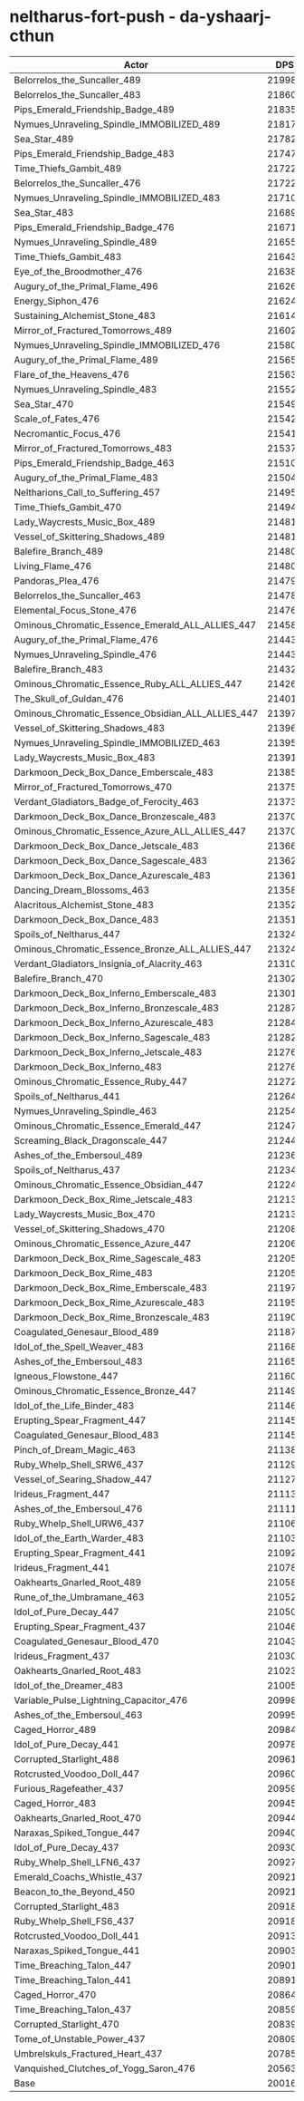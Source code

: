 # neltharus-fort-push - da-yshaarj-cthun
| Actor | DPS | Increase |
|---|:---:|:---:|
|Belorrelos_the_Suncaller_489|219989|9.90%|
|Belorrelos_the_Suncaller_483|218603|9.21%|
|Pips_Emerald_Friendship_Badge_489|218359|9.09%|
|Nymues_Unraveling_Spindle_IMMOBILIZED_489|218174|9.00%|
|Sea_Star_489|217825|8.82%|
|Pips_Emerald_Friendship_Badge_483|217473|8.65%|
|Time_Thiefs_Gambit_489|217224|8.52%|
|Belorrelos_the_Suncaller_476|217224|8.52%|
|Nymues_Unraveling_Spindle_IMMOBILIZED_483|217107|8.46%|
|Sea_Star_483|216896|8.36%|
|Pips_Emerald_Friendship_Badge_476|216716|8.27%|
|Nymues_Unraveling_Spindle_489|216552|8.19%|
|Time_Thiefs_Gambit_483|216439|8.13%|
|Eye_of_the_Broodmother_476|216381|8.10%|
|Augury_of_the_Primal_Flame_496|216263|8.04%|
|Energy_Siphon_476|216243|8.03%|
|Sustaining_Alchemist_Stone_483|216144|7.98%|
|Mirror_of_Fractured_Tomorrows_489|216029|7.93%|
|Nymues_Unraveling_Spindle_IMMOBILIZED_476|215804|7.81%|
|Augury_of_the_Primal_Flame_489|215654|7.74%|
|Flare_of_the_Heavens_476|215639|7.73%|
|Nymues_Unraveling_Spindle_483|215528|7.68%|
|Sea_Star_470|215497|7.66%|
|Scale_of_Fates_476|215422|7.62%|
|Necromantic_Focus_476|215412|7.62%|
|Mirror_of_Fractured_Tomorrows_483|215372|7.60%|
|Pips_Emerald_Friendship_Badge_463|215100|7.46%|
|Augury_of_the_Primal_Flame_483|215049|7.44%|
|Neltharions_Call_to_Suffering_457|214951|7.39%|
|Time_Thiefs_Gambit_470|214948|7.39%|
|Lady_Waycrests_Music_Box_489|214816|7.32%|
|Vessel_of_Skittering_Shadows_489|214814|7.32%|
|Balefire_Branch_489|214808|7.32%|
|Living_Flame_476|214806|7.32%|
|Pandoras_Plea_476|214797|7.31%|
|Belorrelos_the_Suncaller_463|214788|7.31%|
|Elemental_Focus_Stone_476|214761|7.29%|
|Ominous_Chromatic_Essence_Emerald_ALL_ALLIES_447|214589|7.21%|
|Augury_of_the_Primal_Flame_476|214436|7.13%|
|Nymues_Unraveling_Spindle_476|214433|7.13%|
|Balefire_Branch_483|214326|7.08%|
|Ominous_Chromatic_Essence_Ruby_ALL_ALLIES_447|214265|7.04%|
|The_Skull_of_Guldan_476|214013|6.92%|
|Ominous_Chromatic_Essence_Obsidian_ALL_ALLIES_447|213974|6.90%|
|Vessel_of_Skittering_Shadows_483|213962|6.89%|
|Nymues_Unraveling_Spindle_IMMOBILIZED_463|213958|6.89%|
|Lady_Waycrests_Music_Box_483|213911|6.87%|
|Darkmoon_Deck_Box_Dance_Emberscale_483|213854|6.84%|
|Mirror_of_Fractured_Tomorrows_470|213752|6.79%|
|Verdant_Gladiators_Badge_of_Ferocity_463|213735|6.78%|
|Darkmoon_Deck_Box_Dance_Bronzescale_483|213708|6.77%|
|Ominous_Chromatic_Essence_Azure_ALL_ALLIES_447|213707|6.77%|
|Darkmoon_Deck_Box_Dance_Jetscale_483|213662|6.74%|
|Darkmoon_Deck_Box_Dance_Sagescale_483|213625|6.73%|
|Darkmoon_Deck_Box_Dance_Azurescale_483|213611|6.72%|
|Dancing_Dream_Blossoms_463|213583|6.70%|
|Alacritous_Alchemist_Stone_483|213526|6.68%|
|Darkmoon_Deck_Box_Dance_483|213513|6.67%|
|Spoils_of_Neltharus_447|213249|6.54%|
|Ominous_Chromatic_Essence_Bronze_ALL_ALLIES_447|213247|6.54%|
|Verdant_Gladiators_Insignia_of_Alacrity_463|213100|6.46%|
|Balefire_Branch_470|213029|6.43%|
|Darkmoon_Deck_Box_Inferno_Emberscale_483|213017|6.42%|
|Darkmoon_Deck_Box_Inferno_Bronzescale_483|212870|6.35%|
|Darkmoon_Deck_Box_Inferno_Azurescale_483|212845|6.34%|
|Darkmoon_Deck_Box_Inferno_Sagescale_483|212820|6.32%|
|Darkmoon_Deck_Box_Inferno_Jetscale_483|212769|6.30%|
|Darkmoon_Deck_Box_Inferno_483|212767|6.30%|
|Ominous_Chromatic_Essence_Ruby_447|212729|6.28%|
|Spoils_of_Neltharus_441|212644|6.24%|
|Nymues_Unraveling_Spindle_463|212543|6.18%|
|Ominous_Chromatic_Essence_Emerald_447|212471|6.15%|
|Screaming_Black_Dragonscale_447|212443|6.13%|
|Ashes_of_the_Embersoul_489|212367|6.10%|
|Spoils_of_Neltharus_437|212341|6.08%|
|Ominous_Chromatic_Essence_Obsidian_447|212240|6.03%|
|Darkmoon_Deck_Box_Rime_Jetscale_483|212136|5.98%|
|Lady_Waycrests_Music_Box_470|212134|5.98%|
|Vessel_of_Skittering_Shadows_470|212086|5.96%|
|Ominous_Chromatic_Essence_Azure_447|212066|5.95%|
|Darkmoon_Deck_Box_Rime_Sagescale_483|212059|5.94%|
|Darkmoon_Deck_Box_Rime_483|212056|5.94%|
|Darkmoon_Deck_Box_Rime_Emberscale_483|211972|5.90%|
|Darkmoon_Deck_Box_Rime_Azurescale_483|211952|5.89%|
|Darkmoon_Deck_Box_Rime_Bronzescale_483|211901|5.86%|
|Coagulated_Genesaur_Blood_489|211872|5.85%|
|Idol_of_the_Spell_Weaver_483|211689|5.76%|
|Ashes_of_the_Embersoul_483|211652|5.74%|
|Igneous_Flowstone_447|211608|5.72%|
|Ominous_Chromatic_Essence_Bronze_447|211495|5.66%|
|Idol_of_the_Life_Binder_483|211461|5.64%|
|Erupting_Spear_Fragment_447|211452|5.64%|
|Coagulated_Genesaur_Blood_483|211451|5.64%|
|Pinch_of_Dream_Magic_463|211386|5.61%|
|Ruby_Whelp_Shell_SRW6_437|211293|5.56%|
|Vessel_of_Searing_Shadow_447|211272|5.55%|
|Irideus_Fragment_447|211138|5.48%|
|Ashes_of_the_Embersoul_476|211110|5.47%|
|Ruby_Whelp_Shell_URW6_437|211069|5.45%|
|Idol_of_the_Earth_Warder_483|211033|5.43%|
|Erupting_Spear_Fragment_441|210923|5.38%|
|Irideus_Fragment_441|210783|5.31%|
|Oakhearts_Gnarled_Root_489|210586|5.21%|
|Rune_of_the_Umbramane_463|210527|5.18%|
|Idol_of_Pure_Decay_447|210503|5.17%|
|Erupting_Spear_Fragment_437|210463|5.15%|
|Coagulated_Genesaur_Blood_470|210433|5.13%|
|Irideus_Fragment_437|210305|5.07%|
|Oakhearts_Gnarled_Root_483|210236|5.03%|
|Idol_of_the_Dreamer_483|210056|4.94%|
|Variable_Pulse_Lightning_Capacitor_476|209980|4.90%|
|Ashes_of_the_Embersoul_463|209959|4.89%|
|Caged_Horror_489|209845|4.84%|
|Idol_of_Pure_Decay_441|209789|4.81%|
|Corrupted_Starlight_488|209610|4.72%|
|Rotcrusted_Voodoo_Doll_447|209607|4.72%|
|Furious_Ragefeather_437|209599|4.71%|
|Caged_Horror_483|209450|4.64%|
|Oakhearts_Gnarled_Root_470|209447|4.64%|
|Naraxas_Spiked_Tongue_447|209405|4.62%|
|Idol_of_Pure_Decay_437|209305|4.57%|
|Ruby_Whelp_Shell_LFN6_437|209279|4.55%|
|Emerald_Coachs_Whistle_437|209219|4.52%|
|Beacon_to_the_Beyond_450|209212|4.52%|
|Corrupted_Starlight_483|209189|4.51%|
|Ruby_Whelp_Shell_FS6_437|209188|4.51%|
|Rotcrusted_Voodoo_Doll_441|209137|4.48%|
|Naraxas_Spiked_Tongue_441|209031|4.43%|
|Time_Breaching_Talon_447|209011|4.42%|
|Time_Breaching_Talon_441|208915|4.37%|
|Caged_Horror_470|208641|4.24%|
|Time_Breaching_Talon_437|208596|4.21%|
|Corrupted_Starlight_470|208397|4.11%|
|Tome_of_Unstable_Power_437|208094|3.96%|
|Umbrelskuls_Fractured_Heart_437|207852|3.84%|
|Vanquished_Clutches_of_Yogg_Saron_476|205630|2.73%|
|Base|200164|0.00%|
